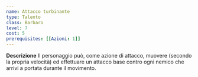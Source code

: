 ```yaml
---
name: Attacco turbinante
type: Talento
class: Barbaro
level: 7
cost: 5
prerequisites: [[Azioni: 1]]
---
```


**Descrizione**
Il personaggio può, come azione di attacco, muovere (secondo la propria
velocità) ed effettuare un attacco base contro ogni nemico che arrivi a portata
durante il movimento.